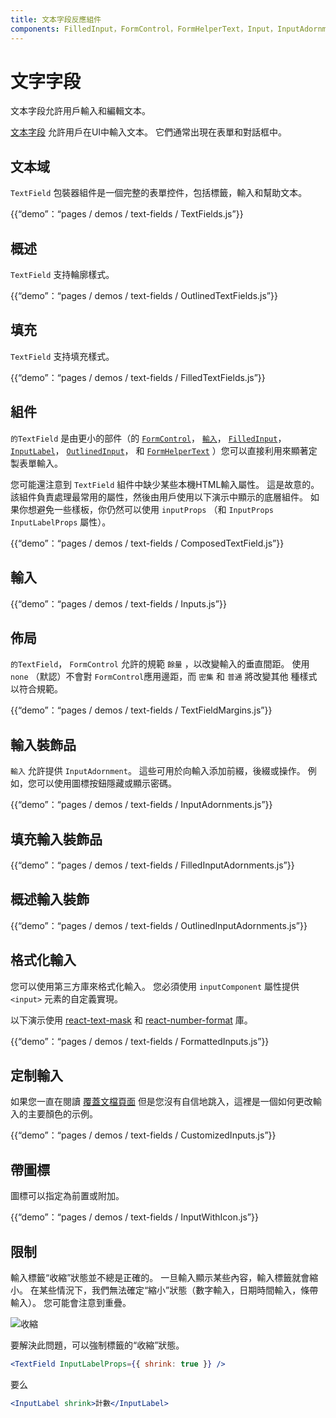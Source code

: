 ```yaml
---
title: 文本字段反應組件
components: FilledInput，FormControl，FormHelperText，Input，InputAdornment，InputBase，InputLabel，OutlinedInput，TextField
---
```

# 文字字段

<p class="description">文本字段允許用戶輸入和編輯文本。</p>

[文本字段](https://material.io/design/components/text-fields.html) 允許用戶在UI中輸入文本。 它們通常出現在表單和對話框中。

## 文本域

`TextField` 包裝器組件是一個完整的表單控件，包括標籤，輸入和幫助文本。

{{“demo”：“pages / demos / text-fields / TextFields.js”}}

## 概述

`TextField` 支持輪廓樣式。

{{“demo”：“pages / demos / text-fields / OutlinedTextFields.js”}}

## 填充

`TextField` 支持填充樣式。

{{“demo”：“pages / demos / text-fields / FilledTextFields.js”}}

## 組件

`的TextField` 是由更小的部件（的 [`FormControl`](/api/form-control/)， [`輸入`](/api/input/)， [`FilledInput`](/api/filled-input/)， [`InputLabel`](/api/input-label/)， [`OutlinedInput`](/api/outlined-input/)， 和 [`FormHelperText`](/api/form-helper-text/) ）您可以直接利用來顯著定製表單輸入。

您可能還注意到 `TextField` 組件中缺少某些本機HTML輸入屬性。 這是故意的。 該組件負責處理最常用的屬性，然後由用戶使用以下演示中顯示的底層組件。 如果你想避免一些樣板，你仍然可以使用 `inputProps` （和 `InputProps` `InputLabelProps` 屬性）。

{{“demo”：“pages / demos / text-fields / ComposedTextField.js”}}

## 輸入

{{“demo”：“pages / demos / text-fields / Inputs.js”}}

## 佈局

`的TextField`， `FormControl` 允許的規範 `餘量` ，以改變輸入的垂直間距。 使用 `none` （默認）不會對 `FormControl`應用邊距，而 `密集` 和 `普通` 將改變其他 種樣式以符合規範。

{{“demo”：“pages / demos / text-fields / TextFieldMargins.js”}}

## 輸入裝飾品

`輸入` 允許提供 `InputAdornment`。 這些可用於向輸入添加前綴，後綴或操作。 例如，您可以使用圖標按鈕隱藏或顯示密碼。

{{“demo”：“pages / demos / text-fields / InputAdornments.js”}}

## 填充輸入裝飾品

{{“demo”：“pages / demos / text-fields / FilledInputAdornments.js”}}

## 概述輸入裝飾

{{“demo”：“pages / demos / text-fields / OutlinedInputAdornments.js”}}

## 格式化輸入

您可以使用第三方庫來格式化輸入。 您必須使用 `inputComponent` 屬性提供 `<input>` 元素的自定義實現。

以下演示使用 [react-text-mask](https://github.com/text-mask/text-mask) 和 [react-number-format](https://github.com/s-yadav/react-number-format) 庫。

{{“demo”：“pages / demos / text-fields / FormattedInputs.js”}}

## 定制輸入

如果您一直在閱讀 [覆蓋文檔頁面](/customization/overrides/) 但是您沒有自信地跳入，這裡是一個如何更改輸入的主要顏色的示例。

{{“demo”：“pages / demos / text-fields / CustomizedInputs.js”}}

## 帶圖標

圖標可以指定為前置或附加。

{{“demo”：“pages / demos / text-fields / InputWithIcon.js”}}

## 限制

輸入標籤“收縮”狀態並不總是正確的。 一旦輸入顯示某些內容，輸入標籤就會縮小。 在某些情況下，我們無法確定“縮小”狀態（數字輸入，日期時間輸入，條帶輸入）。 您可能會注意到重疊。

![收縮](/static/images/text-fields/shrink.png)

要解決此問題，可以強制標籤的“收縮”狀態。

```jsx
<TextField InputLabelProps={{ shrink: true }} />
```

要么

```jsx
<InputLabel shrink>計數</InputLabel>
```